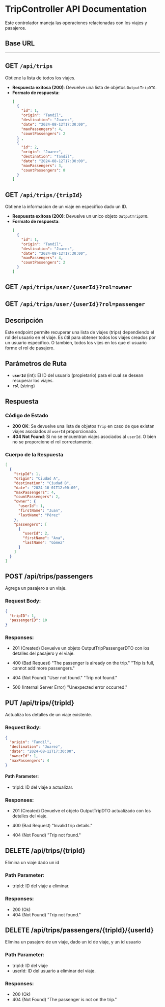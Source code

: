 # TripController API Documentation

Este controlador maneja las operaciones relacionadas con los viajes y pasajeros.

## Base URL

---

## GET `/api/trips`
Obtiene la lista de todos los viajes.

- **Respuesta exitosa (200)**: Devuelve una lista de objetos `OutputTripDTO`.
- **Formato de respuesta**:
  ```json
  [
    {
      "id": 1,
      "origin": "Tandil",
      "destination": "Juarez",
      "date": "2024-08-12T17:30:00",
      "maxPassengers": 4,
      "countPassengers": 2
    } ,
    {
      "id": 2,
      "origin": "Juarez",
      "destination": "Tandil",
      "date": "2024-08-12T17:30:00",
      "maxPassengers": 3,
      "countPassengers": 0
    }
  ]

## GET `/api/trips/{tripId}`
Obtiene la informacion de un viaje en especifico dado un ID.

- **Respuesta exitosa (200)**: Devuelve un unico objeto `OutputTripDTO`.
- **Formato de respuesta**:
  ```json
  [
    {
      "id": 1,
      "origin": "Tandil",
      "destination": "Juarez",
      "date": "2024-08-12T17:30:00",
      "maxPassengers": 4,
      "countPassengers": 2
    }
  ]

## GET `/api/trips/user/{userId}?rol=owner`

## GET `/api/trips/user/{userId}?rol=passenger`

## Descripción
Este endpoint permite recuperar una lista de viajes (trips) dependiendo el rol del usuario en el viaje. Es útil para obtener todos los viajes creados por un usuario específico. O
tambien, todos los vijes en los que el usuario forme el rol de pasajero.

## Parámetros de Ruta
- **`userId`** (int): El ID del usuario (propietario) para el cual se desean recuperar los viajes.
- **`rol`** (string)
## Respuesta
### Código de Estado
- **200 OK**: Se devuelve una lista de objetos `Trip` en caso de que existan viajes asociados al `userId` proporcionado.
- **404 Not Found**: Si no se encuentran viajes asociados al `userId`. O bien no se proporcione el rol correctamente.

### Cuerpo de la Respuesta
```json
[
  {
    "tripId": 1,
    "origin": "Ciudad A",
    "destination": "Ciudad B",
    "date": "2024-10-01T12:00:00",
    "maxPassengers": 4,
    "countPassengers": 2,
    "owner": {
      "userId": 1,
      "firstName": "Juan",
      "lastName": "Pérez"
    },
    "passengers": [
      {
        "userId": 2,
        "firstName": "Ana",
        "lastName": "Gómez"
      }
    ]
  }
]
```

## POST /api/trips/passengers
Agrega un pasajero a un viaje.

### Request Body:
```json
{
  "tripID": 1,
  "passengerID": 10
}
```
### Responses:
- 201 (Created)
Devuelve un objeto OutputTripPassengerDTO con los detalles del pasajero y el viaje.

- 400 (Bad Request)
"The passenger is already on the trip."
"Trip is full, cannot add more passengers."

- 404 (Not Found)
"User not found."
"Trip not found."

- 500 (Internal Server Error)
"Unexpected error occurred."

## PUT /api/trips/{tripId}
  Actualiza los detalles de un viaje existente.

### Request Body:
```json
{
  "origin": "Tandil",
  "destination": "Juarez",
  "date": "2024-08-12T17:30:00",
  "ownerId": 1,
  "maxPassengers": 4
}
```
#### Path Parameter:
- tripId: ID del viaje a actualizar.
### Responses:
- 201 (Created)
  Devuelve el objeto OutputTripDTO actualizado con los detalles del viaje.

- 400 (Bad Request)
  "Invalid trip details."
- 404 (Not Found)
  "Trip not found."

## DELETE /api/trips/{tripId}
Elimina un viaje dado un id

### Path Parameter:
- tripId: ID del viaje a eliminar.
### Responses:
- 200 (Ok)
- 404 (Not Found)
  "Trip not found."


## DELETE /api/trips/passengers/{tripId}/{userId}
Elimina un pasajero de un viaje, dado un id de viaje, y un id usuario

### Path Parameter:
- tripId: ID del viaje 
- userId: ID del usuario a eliminar del viaje.
### Responses:
- 200 (Ok)
- 404 (Not Found)
  "The passenger is not on the trip."






